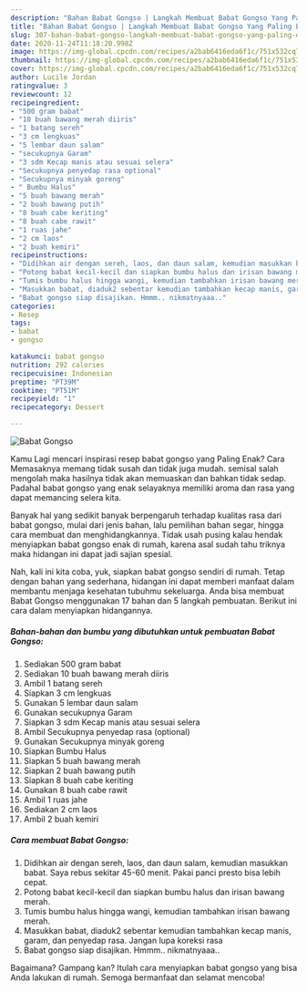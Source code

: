 ```yaml
---
description: "Bahan Babat Gongso | Langkah Membuat Babat Gongso Yang Paling Enak"
title: "Bahan Babat Gongso | Langkah Membuat Babat Gongso Yang Paling Enak"
slug: 307-bahan-babat-gongso-langkah-membuat-babat-gongso-yang-paling-enak
date: 2020-11-24T11:18:20.998Z
image: https://img-global.cpcdn.com/recipes/a2bab6416eda6f1c/751x532cq70/babat-gongso-foto-resep-utama.jpg
thumbnail: https://img-global.cpcdn.com/recipes/a2bab6416eda6f1c/751x532cq70/babat-gongso-foto-resep-utama.jpg
cover: https://img-global.cpcdn.com/recipes/a2bab6416eda6f1c/751x532cq70/babat-gongso-foto-resep-utama.jpg
author: Lucile Jordan
ratingvalue: 3
reviewcount: 12
recipeingredient:
- "500 gram babat"
- "10 buah bawang merah diiris"
- "1 batang sereh"
- "3 cm lengkuas"
- "5 lembar daun salam"
- "secukupnya Garam"
- "3 sdm Kecap manis atau sesuai selera"
- "Secukupnya penyedap rasa optional"
- "Secukupnya minyak goreng"
- " Bumbu Halus"
- "5 buah bawang merah"
- "2 buah bawang putih"
- "8 buah cabe keriting"
- "8 buah cabe rawit"
- "1 ruas jahe"
- "2 cm laos"
- "2 buah kemiri"
recipeinstructions:
- "Didihkan air dengan sereh, laos, dan daun salam, kemudian masukkan babat. Saya rebus sekitar 45-60 menit. Pakai panci presto bisa lebih cepat."
- "Potong babat kecil-kecil dan siapkan bumbu halus dan irisan bawang merah."
- "Tumis bumbu halus hingga wangi, kemudian tambahkan irisan bawang merah."
- "Masukkan babat, diaduk2 sebentar kemudian tambahkan kecap manis, garam, dan penyedap rasa. Jangan lupa koreksi rasa"
- "Babat gongso siap disajikan. Hmmm.. nikmatnyaaa.."
categories:
- Resep
tags:
- babat
- gongso

katakunci: babat gongso 
nutrition: 292 calories
recipecuisine: Indonesian
preptime: "PT39M"
cooktime: "PT51M"
recipeyield: "1"
recipecategory: Dessert

---
```



![Babat Gongso](https://img-global.cpcdn.com/recipes/a2bab6416eda6f1c/751x532cq70/babat-gongso-foto-resep-utama.jpg)

Kamu Lagi mencari inspirasi resep babat gongso yang Paling Enak? Cara Memasaknya memang tidak susah dan tidak juga mudah. semisal salah mengolah maka hasilnya tidak akan memuaskan dan bahkan tidak sedap. Padahal babat gongso yang enak selayaknya memiliki aroma dan rasa yang dapat memancing selera kita.

Banyak hal yang sedikit banyak berpengaruh terhadap kualitas rasa dari babat gongso, mulai dari jenis bahan, lalu pemilihan bahan segar, hingga cara membuat dan menghidangkannya. Tidak usah pusing kalau hendak menyiapkan babat gongso enak di rumah, karena asal sudah tahu triknya maka hidangan ini dapat jadi sajian spesial.




Nah, kali ini kita coba, yuk, siapkan babat gongso sendiri di rumah. Tetap dengan bahan yang sederhana, hidangan ini dapat memberi manfaat dalam membantu menjaga kesehatan tubuhmu sekeluarga. Anda bisa membuat Babat Gongso menggunakan 17 bahan dan 5 langkah pembuatan. Berikut ini cara dalam menyiapkan hidangannya.

<!--inarticleads1-->

##### Bahan-bahan dan bumbu yang dibutuhkan untuk pembuatan Babat Gongso:

1. Sediakan 500 gram babat
1. Sediakan 10 buah bawang merah diiris
1. Ambil 1 batang sereh
1. Siapkan 3 cm lengkuas
1. Gunakan 5 lembar daun salam
1. Gunakan secukupnya Garam
1. Siapkan 3 sdm Kecap manis atau sesuai selera
1. Ambil Secukupnya penyedap rasa (optional)
1. Gunakan Secukupnya minyak goreng
1. Siapkan  Bumbu Halus
1. Siapkan 5 buah bawang merah
1. Siapkan 2 buah bawang putih
1. Siapkan 8 buah cabe keriting
1. Gunakan 8 buah cabe rawit
1. Ambil 1 ruas jahe
1. Sediakan 2 cm laos
1. Ambil 2 buah kemiri




<!--inarticleads2-->

##### Cara membuat Babat Gongso:

1. Didihkan air dengan sereh, laos, dan daun salam, kemudian masukkan babat. Saya rebus sekitar 45-60 menit. Pakai panci presto bisa lebih cepat.
1. Potong babat kecil-kecil dan siapkan bumbu halus dan irisan bawang merah.
1. Tumis bumbu halus hingga wangi, kemudian tambahkan irisan bawang merah.
1. Masukkan babat, diaduk2 sebentar kemudian tambahkan kecap manis, garam, dan penyedap rasa. Jangan lupa koreksi rasa
1. Babat gongso siap disajikan. Hmmm.. nikmatnyaaa..




Bagaimana? Gampang kan? Itulah cara menyiapkan babat gongso yang bisa Anda lakukan di rumah. Semoga bermanfaat dan selamat mencoba!

